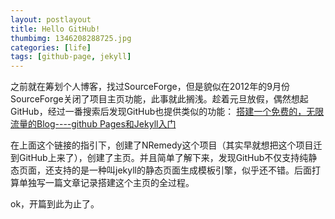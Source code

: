 ```yaml
---
layout: postlayout
title: Hello GitHub!
thumbimg: 1346208288725.jpg
categories: [life]
tags: [github-page, jekyll]
---
```


之前就在筹划个人博客，找过SourceForge，但是貌似在2012年的9月份SourceForge关闭了项目主页功能，此事就此搁浅。趁着元旦放假，偶然想起GitHub，经过一番搜索后发现GitHub也提供类似的功能： [搭建一个免费的，无限流量的Blog----github Pages和Jekyll入门](http://www.ruanyifeng.com/blog/2012/08/blogging_with_jekyll.html)

在上面这个链接的指引下，创建了NRemedy这个项目（其实早就想把这个项目迁到GitHub上来了），创建了主页。并且简单了解下来，发现GitHub不仅支持纯静态页面，还支持的是一种叫jekyll的静态页面生成模板引擎，似乎还不错。后面打算单独写一篇文章记录搭建这个主页的全过程。

ok，开篇到此为止了。